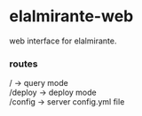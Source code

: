 # elalmirante-web
web interface for elalmirante.


### routes
/ -> query mode  
/deploy -> deploy mode  
/config -> server config.yml file  
